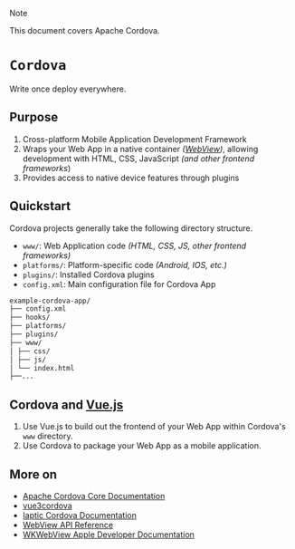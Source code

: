 > [!NOTE]
> This document covers Apache Cordova.

# `Cordova`

Write once deploy everywhere.

## Purpose

1. Cross-platform Mobile Application Development Framework
2. Wraps your Web App in a native container *([WebView](https://en.wikipedia.org/wiki/WebView))*, allowing development with HTML, CSS, JavaScript *(and other frontend frameworks*)
3. Provides access to native device features through plugins

## Quickstart

Cordova projects generally take the following directory structure.

* `www/`: Web Application code *(HTML, CSS, JS, other frontend frameworks)*
* `platforms/`: Platform-specific code *(Android, IOS, etc.)*
* `plugins/`: Installed Cordova plugins
* `config.xml`: Main configuration file for Cordova App

```txt
example-cordova-app/
├── config.xml
├── hooks/
├── platforms/
├── plugins/
├── www/
│ ├── css/
│ ├── js/
│ └── index.html
├──...
```

## Cordova and [Vue.js](https://vuejs.org/)

1. Use Vue.js to build out the frontend of your Web App within Cordova's `www` directory.
2. Use Cordova to package your Web App as a mobile application.

## More on

* [Apache Cordova Core Documentation](https://cordova.apache.org/docs/en/latest/)
* [vue3cordova](https://github.com/waliente/vue3cordova)
* [Iaptic Cordova Documentation](https://www.iaptic.com/documentation/cordova)
* [WebView API Reference](https://developer.android.com/reference/android/webkit/WebView)
* [WKWebView Apple Developer Documentation](https://developer.apple.com/documentation/webkit/wkwebview)